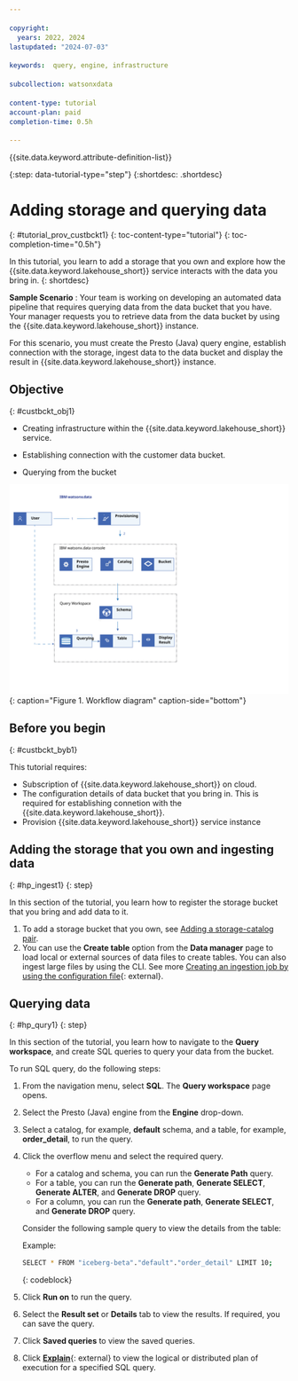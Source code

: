 ```yaml
---

copyright:
  years: 2022, 2024
lastupdated: "2024-07-03"

keywords:  query, engine, infrastructure

subcollection: watsonxdata

content-type: tutorial
account-plan: paid
completion-time: 0.5h

---
```


{{site.data.keyword.attribute-definition-list}}


{:step: data-tutorial-type="step"}
{:shortdesc: .shortdesc}

# Adding storage and querying data
{: #tutorial_prov_custbckt1}
{: toc-content-type="tutorial"}
{: toc-completion-time="0.5h"}

In this tutorial, you learn to add a storage that you own and explore how the {{site.data.keyword.lakehouse_short}} service interacts with the data you bring in.
{: shortdesc}

**Sample Scenario** : Your team is working on developing an automated data pipeline that requires querying data from the data bucket that you have. Your manager requests you to retrieve data from the data bucket by using the {{site.data.keyword.lakehouse_short}} instance.

For this scenario, you must create the Presto (Java) query engine, establish connection with the storage, ingest data to the data bucket and display the result in {{site.data.keyword.lakehouse_short}} instance.


## Objective
{: #custbckt_obj1}

* Creating infrastructure within the {{site.data.keyword.lakehouse_short}} service.

* Establishing connection with the customer data bucket.

* Querying from the bucket

![Workflow diagram](images/customerbucket.svg){: caption="Figure 1. Workflow diagram" caption-side="bottom"}

## Before you begin
{: #custbckt_byb1}

This tutorial requires:

* Subscription of {{site.data.keyword.lakehouse_short}} on cloud.
* The configuration details of data bucket that you bring in. This is required for establishing connetion with the {{site.data.keyword.lakehouse_short}}.
* Provision {{site.data.keyword.lakehouse_short}} service instance

<!-- ## Connecting to web console
{: #custbckt_stp2}
{: step}

After creating the {{site.data.keyword.lakehouse_short}} instance, you need to log in to the {{site.data.keyword.lakehouse_short}} web console. Complete the following steps:
{: shortdesc}

1. Log in to your IBM Cloud Account.
2. Go to **Resource list** **>** **Databases**.
3. Click your {{site.data.keyword.lakehouse_short}} instance link. The service instance page opens.
4. Click the **Open web console** button to start the web console.
5. Log in to the console with your IBM ID and password. -->


## Adding the storage that you own and ingesting data
{: #hp_ingest1}
{: step}

In this section of the tutorial, you learn how to register the storage bucket that you bring and add data to it.

1. To add a storage bucket that you own, see [Adding a storage-catalog pair](https://cloud.ibm.com/docs/watsonxdata?topic=watsonxdata-reg_bucket).
1. You can use the **Create table** option from the **Data manager** page to load local or external sources of data files to create tables. You can also ingest large files by using the CLI. See more [Creating an ingestion job by using the configuration file](watsonxdata?topic=watsonxdata-create_ingestconfig){: external}.


## Querying data
{: #hp_qury1}
{: step}

In this section of the tutorial, you learn how to navigate to the **Query workspace**, and create SQL queries to query your data from the bucket.

To run SQL query, do the following steps:

1. From the navigation menu, select **SQL**. The **Query workspace** page opens.
2. Select the Presto (Java) engine from the **Engine** drop-down.
3. Select a catalog, for example, **default** schema, and a table, for example, **order_detail**, to run the query.
4. Click the overflow menu and select the required query.
   * For a catalog and schema, you can run the **Generate Path** query.
   * For a table, you can run the **Generate path**, **Generate SELECT**, **Generate ALTER**, and **Generate DROP** query.
   * For a column, you can run the **Generate path**, **Generate SELECT**, and **Generate DROP** query.

   Consider the following sample query to view the details from the table:

   Example:

   ```bash
   SELECT * FROM "iceberg-beta"."default"."order_detail" LIMIT 10;
   ```
   {: codeblock}

5. Click **Run on** to run the query.
6. Select the **Result set** or **Details** tab to view the results. If required, you can save the query.
7. Click **Saved queries** to view the saved queries.
8. Click [**Explain**](watsonxdata?topic=watsonxdata-explain_sql_query){: external} to view the logical or distributed plan of execution for a specified SQL query.
